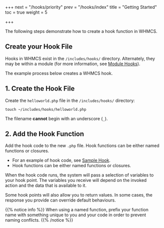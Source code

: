 +++
next = "/hooks/priority"
prev = "/hooks/index"
title = "Getting Started"
toc = true
weight = 5

+++

The following steps demonstrate how to create a hook function in WHMCS.

## Create your Hook File

Hooks in WHMCS exist in the `/includes/hooks/` directory. Alternately, they may be within a module (for more information, see [Module Hooks](/hooks/module-hooks/)).

The example process below creates a WHMCS hook.

## 1. Create the Hook File

Create the `helloworld.php` file in the `/includes/hooks/` directory:

```
touch ~/includes/hooks/helloworld.php
```
The filename **cannot** begin with an underscore (`_`).

## 2. Add the Hook Function

Add the hook code to the new `.php` file. Hook functions can be either named functions or closures.

* For an example of hook code, see [Sample Hook](/hooks/sample-hook).
* Hook functions can be either named functions or closures.

When the hook code runs, the system will pass a selection of variables to your hook point. The variables you receive will depend on the invoked action and the data that is available to it.

Some hook points will also allow you to return values. In some cases, the response you provide can override default behaviours.

{{% notice info %}}
When using a named function, prefix your function name with something unique to you and your code in order to prevent naming conflicts.
{{% /notice %}}
